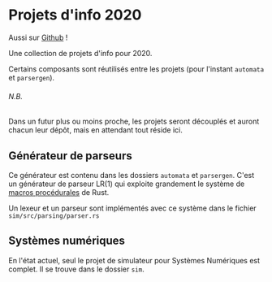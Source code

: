 
# Projets d'info 2020

Aussi sur [Github](https://github.com/thejohncrafter/projets-2020) !

Une collection de projets d'info pour 2020.

Certains composants sont réutilisés entre les projets (pour l'instant `automata` et `parsergen`).

###### N.B.
Dans un futur plus ou moins proche, les projets seront découplés et auront chacun leur dépôt, mais en attendant tout réside ici.

## Générateur de parseurs

Ce générateur est contenu dans les dossiers `automata` et `parsergen`.
C'est un générateur de parseur LR(1) qui exploite grandement le système
de [macros procédurales](https://doc.rust-lang.org/reference/procedural-macros.html) de Rust.

Un lexeur et un parseur sont implémentés avec ce système dans le fichier `sim/src/parsing/parser.rs`

## Systèmes numériques

En l'état actuel, seul le projet de simulateur pour Systèmes Numériques est complet. Il se trouve dans le dossier `sim`.

